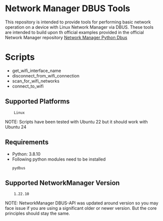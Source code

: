 # Network Manager DBUS Tools

This repository is intended to provide tools for performing basic network operation on a device with Linux Network Manager via DBUS.
These tools are intended to build upon th official examples provided in the official Network Manager repository
[Network Manager Python Dbus](https://github.com/NetworkManager/NetworkManager/tree/main/examples/python/dbus)


# Scripts

* get_wifi_interface_name
* disconnect_from_wifi_connection
* scan_for_wifi_networks
* connect_to_wifi

## Supported Platforms

```
    Linux
```
NOTE: Scripts have been tested with Ubuntu 22 but it should work with Ubuntu 24

## Requirements

* Python: 3.8.10
* Following python modules need to be installed
    ```
    pydbus
    ```
## Supported NetworkManager Version

```
    1.22.10
```

NOTE: NetworkManager DBUS-API was updated around version so you may face issue if you are using a significant older or newer version. But the core principles should stay the same. 

